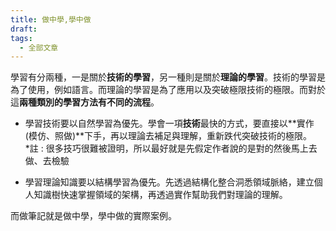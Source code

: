 ```yaml
---
title: 做中學,學中做
draft: 
tags:
  - 全部文章
---
```

學習有分兩種，一是關於**技術的學習**，另一種則是關於**理論的學習**。技術的學習是為了使用，例如語言。而理論的學習是為了應用以及突破極限技術的極限。而對於這**兩種類別的學習方法有不同的流程**。

- 學習技術要以自然學習為優先。學會一項**技術**最快的方式，要直接以**實作(模仿、照做)**下手，再以理論去補足與理解，重新跌代突破技術的極限。  
    *註 : 很多技巧很難被證明，所以最好就是先假定作者說的是對的然後馬上去做、去檢驗
    

- 學習理論知識要以結構學習為優先。先透過結構化整合洞悉領域脈絡，建立個人知識樹快速掌握領域的架構，再透過實作幫助我們對理論的理解。
    

而做筆記就是做中學，學中做的實際案例。